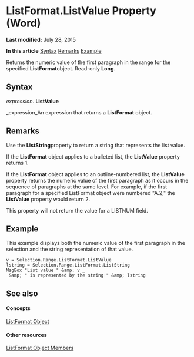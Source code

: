 
# ListFormat.ListValue Property (Word)

 **Last modified:** July 28, 2015

 **In this article**
 [Syntax](#sectionSection0)
 [Remarks](#sectionSection1)
 [Example](#sectionSection2)


Returns the numeric value of the first paragraph in the range for the specified  **ListFormat**object. Read-only  **Long**.


## Syntax
<a name="sectionSection0"> </a>

 _expression_. **ListValue**

 _expression_An expression that returns a  **ListFormat** object.


## Remarks
<a name="sectionSection1"> </a>

Use the  **ListString**property to return a string that represents the list value. 

If the  **ListFormat** object applies to a bulleted list, the **ListValue** property returns 1.

If the  **ListFormat** object applies to an outline-numbered list, the **ListValue** property returns the numeric value of the first paragraph as it occurs in the sequence of paragraphs at the same level. For example, if the first paragraph for a specified ListFormat object were numbered "A.2," the **ListValue** property would return 2.

This property will not return the value for a LISTNUM field.


## Example
<a name="sectionSection2"> </a>

This example displays both the numeric value of the first paragraph in the selection and the string representation of that value.


```
v = Selection.Range.ListFormat.ListValue 
lstring = Selection.Range.ListFormat.ListString 
MsgBox "List value " &amp; v _ 
 &amp; " is represented by the string " &amp; lstring
```


## See also
<a name="sectionSection2"> </a>


#### Concepts


 [ListFormat Object](74773fd6-b713-34d4-b7be-f543c983008d.md)
#### Other resources


 [ListFormat Object Members](daf87b14-29a3-c5d9-ab43-8465237c02da.md)
